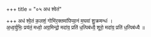 +++
title = "०५ अध श्वेतं"

+++
अध॑ श्वे॒तं क॒लशं॒ गोभि॑र॒क्तमा॑पिप्या॒नं म॒घवा॑ शु॒क्रमन्धः॑ ।  
अ॒ध्व॒र्युभिः॒ प्रय॑तं॒ मध्वो॒ अग्र॒मिन्द्रो॒ मदा॑य॒ प्रति॑ ध॒त्पिब॑ध्यै॒ शूरो॒ मदा॑य॒ प्रति॑ ध॒त्पिब॑ध्यै ॥